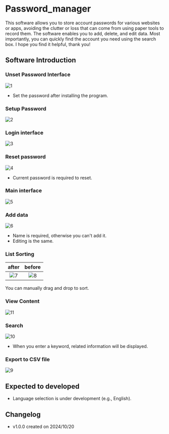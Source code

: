 # Password_manager

This software allows you to store account passwords for various websites or apps, avoiding the clutter or loss that can come from using paper tools to record them. The software enables you to add, delete, and edit data. Most importantly, you can quickly find the account you need using the search box. I hope you find it helpful, thank you!

## Software Introduction

### Unset Password Interface
![1](Images/1.png)
* Set the password after installing the program.

### Setup Password
![2](Images/2.png)

### Login interface
![3](Images/3.png)

### Reset password
![4](Images/4.png)
* Current password is required to reset.

### Main interface
![5](Images/5.png)

### Add data
![6](Images/6.png)
* Name is required, otherwise you can't add it.
* Editing is the same.

### List Sorting
| after | before |
| :------: | :------: |
| ![7](Images/7.png) | ![8](Images/8.png) |

You can manually drag and drop to sort.

### View Content
![11](Images/11.png)

### Search
![10](Images/10.png)
* When you enter a keyword, related information will be displayed.

### Export to CSV file
![9](Images/9.png)

## Expected to developed
* Language selection is under development (e.g., English).

## Changelog

* v1.0.0 created on 2024/10/20